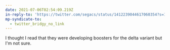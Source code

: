 ```yaml
---
date: 2021-07-06T02:54:09.219Z
in-reply-to: 'https://twitter.com/segacs/status/1412239044617060354?s=19'
mp-syndicate-to:
  - twitter_bridgy_no_link
---
```


I thought I read that they were developing boosters for the delta variant but I'm not sure.
